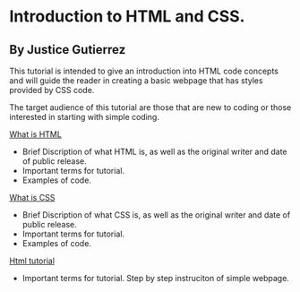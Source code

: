 # Introduction to HTML and CSS.
## By Justice Gutierrez
This tutorial is intended to give an introduction into HTML code concepts and will guide the reader in creating a basic webpage that has styles provided by CSS code.

The target audience of this tutorial are those that are new to coding or those interested in starting with simple coding.

[What is HTML](https://github.com/JusticeGtrrz/FinalProject-DigitalSystems/blob/main/What%20is%20HTML.md)
+ Brief Discription of what HTML is, as well as the original writer and date of public release.
+ Important terms for tutorial.
+ Examples of code.
  
[What is CSS](https://github.com/JusticeGtrrz/FinalProject-DigitalSystems/blob/main/What%20is%20CSS.md)
+ Brief Discription of what CSS is, as well as the original writer and date of public release.
+ Important terms for tutorial.
+ Examples of code.

[Html tutorial](https://github.com/JusticeGtrrz/FinalProject-DigitalSystems/blob/main/Webpage%20Design%20Tutorial.md)
+ Important terms for tutorial.
  Step by step instruciton of simple webpage.
